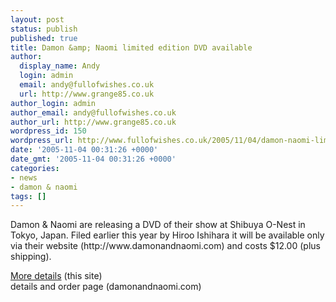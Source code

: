 ```yaml
---
layout: post
status: publish
published: true
title: Damon &amp; Naomi limited edition DVD available
author:
  display_name: Andy
  login: admin
  email: andy@fullofwishes.co.uk
  url: http://www.grange85.co.uk
author_login: admin
author_email: andy@fullofwishes.co.uk
author_url: http://www.grange85.co.uk
wordpress_id: 150
wordpress_url: http://www.fullofwishes.co.uk/2005/11/04/damon-naomi-limited-edition-dvd-available/
date: '2005-11-04 00:31:26 +0000'
date_gmt: '2005-11-04 00:31:26 +0000'
categories:
- news
- damon & naomi
tags: []
---
```

<p>Damon & Naomi are releasing a DVD of their show at Shibuya O-Nest in Tokyo, Japan. Filed earlier this year by Hiroo Ishihara it will be available only via their website (http://www.damonandnaomi.com) and costs $12.00 (plus shipping).</p>
<p><a href="/database/release/shibuya-o-nest/">More details</a> (this site)<br /><span class="removed_link" title="http://www.damonandnaomi.com/frameset/frame.html?http%3A//www.damonandnaomi.com/merchandise/merch.html">details  and order page (damonandnaomi.com)</span></p>
